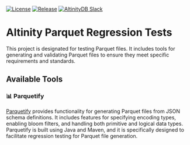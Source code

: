 [![License](http://img.shields.io/:license-apache%202.0-brightgreen.svg)](http://www.apache.org/licenses/LICENSE-2.0.html)
[![Release](https://github.com/Altinity/parquet-regression/actions/workflows/release.yml/badge.svg)](https://github.com/Altinity/parquet-regression/actions/workflows/release.yml)
<a href="https://altinity.com/slack">
  <img src="https://img.shields.io/static/v1?logo=slack&logoColor=959DA5&label=Slack&labelColor=333a41&message=join%20conversation&color=3AC358" alt="AltinityDB Slack" />
</a>
# Altinity Parquet Regression Tests

This project is designated for testing Parquet files. It includes tools for generating and validating Parquet files to ensure they meet specific requirements and standards.

## Available Tools

### 📊 Parquetify

[Parquetify](https://github.com/Altinity/parquet-regression/tree/main/parquetify) provides functionality for generating Parquet files from JSON schema definitions. It includes features for specifying encoding types, enabling bloom filters, and handling both primitive and logical data types. Parquetify is built using Java and Maven, and it is specifically designed to facilitate regression testing for Parquet file generation.


